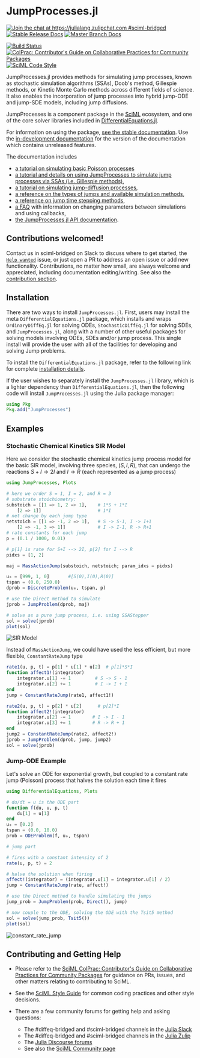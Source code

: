 # JumpProcesses.jl

[![Join the chat at https://julialang.zulipchat.com #sciml-bridged](https://img.shields.io/static/v1?label=Zulip&message=chat&color=9558b2&labelColor=389826)](https://julialang.zulipchat.com/#narrow/stream/279055-sciml-bridged)
[![Stable Release Docs](https://img.shields.io/badge/Stable%20Release%20Docs-SciML-blue)](https://docs.sciml.ai/JumpProcesses/stable/)
[![Master Branch Docs](https://img.shields.io/badge/Master%20Branch%20Docs-SciML-blue)](https://docs.sciml.ai/JumpProcesses/dev/)

<!-- [![Coverage Status](https://coveralls.io/repos/github/SciML/JumpProcesses.jl/badge.svg?branch=master)](https://coveralls.io/github/SciML/JumpProcesses.jl?branch=master)
[![codecov](https://codecov.io/gh/SciML/JumpProcesses.jl/branch/master/graph/badge.svg)](https://codecov.io/gh/SciML/JumpProcesses.jl) -->
[![Build Status](https://github.com/SciML/JumpProcesses.jl/workflows/CI/badge.svg)](https://github.com/SciML/JumpProcesses.jl/actions?query=workflow%3ACI)
[![ColPrac: Contributor's Guide on Collaborative Practices for Community Packages](https://img.shields.io/badge/ColPrac-Contributor%27s%20Guide-blueviolet)](https://github.com/SciML/ColPrac)
[![SciML Code Style](https://img.shields.io/static/v1?label=code%20style&message=SciML&color=9558b2&labelColor=389826)](https://github.com/SciML/SciMLStyle)

JumpProcesses.jl provides methods for simulating jump processes, known as
stochastic simulation algorithms (SSAs), Doob's method, Gillespie methods, or
Kinetic Monte Carlo methods across different fields of science. It also enables the
incorporation of jump processes into hybrid jump-ODE and jump-SDE models,
including jump diffusions.

JumpProcesses is a component package in the [SciML](https://sciml.ai/) ecosystem,
and one of the core solver libraries included in
[DifferentialEquations.jl](https://github.com/JuliaDiffEq/DifferentialEquations.jl).

For information on using the package,
[see the stable documentation](https://docs.sciml.ai/JumpProcesses/stable/). Use the
[in-development documentation](https://docs.sciml.ai/JumpProcesses/dev/) for the version of
the documentation which contains unreleased features.

The documentation includes

  - [a tutorial on simulating basic Poisson processes](https://docs.sciml.ai/JumpProcesses/stable/tutorials/simple_poisson_process/)
  - [a tutorial and details on using JumpProcesses to simulate jump processes via SSAs (i.e. Gillespie methods)](https://docs.sciml.ai/JumpProcesses/stable/tutorials/discrete_stochastic_example/),
  - [a tutorial on simulating jump-diffusion processes](https://docs.sciml.ai/JumpProcesses/stable/tutorials/jump_diffusion/),
  - [a reference on the types of jumps and available simulation methods](https://docs.sciml.ai/JumpProcesses/stable/jump_types/),
  - [a reference on jump time stepping methods](https://docs.sciml.ai/JumpProcesses/stable/jump_solve/),
  - [a FAQ](https://docs.sciml.ai/JumpProcesses/stable/faq) with information on changing parameters between simulations and using callbacks,
  - [the JumpProcesses.jl API documentation](https://docs.sciml.ai/JumpProcesses/stable/api/).

## Contributions welcomed!

Contact us in sciml-bridged on Slack to discuss where to get started, the [`Help wanted`](https://github.com/SciML/JumpProcesses.jl/issues/431) issue, or just open a PR to address an open issue or add new functionality. Contributions, no matter how small, are always welcome and appreciated,
including documentation editing/writing. See also the [contribution section](#contributing-and-getting-help).

## Installation

There are two ways to install `JumpProcesses.jl`. First, users may install the meta
`DifferentialEquations.jl` package, which installs and wraps `OrdinaryDiffEq.jl`
for solving ODEs, `StochasticDiffEq.jl` for solving SDEs, and `JumpProcesses.jl`,
along with a number of other useful packages for solving models involving ODEs,
SDEs and/or jump process. This single install will provide the user with all of
the facilities for developing and solving Jump problems.

To install the `DifferentialEquations.jl` package, refer to the following link
for complete [installation
details](https://docs.sciml.ai/DiffEqDocs/stable/).

If the user wishes to separately install the `JumpProcesses.jl` library, which is a
lighter dependency than `DifferentialEquations.jl`, then the following code will
install `JumpProcesses.jl` using the Julia package manager:

```julia
using Pkg
Pkg.add("JumpProcesses")
```

## Examples

### Stochastic Chemical Kinetics SIR Model

Here we consider the stochastic chemical kinetics jump process model for the
basic SIR model, involving three species, $(S,I,R)$, that can undergo the
reactions $S + I \to 2I$ and $I \to R$ (each represented as a jump process)

```julia
using JumpProcesses, Plots

# here we order S = 1, I = 2, and R = 3
# substrate stoichiometry:
substoich = [[1 => 1, 2 => 1],    # 1*S + 1*I
    [2 => 1]]                     # 1*I
# net change by each jump type
netstoich = [[1 => -1, 2 => 1],   # S -> S-1, I -> I+1
    [2 => -1, 3 => 1]]            # I -> I-1, R -> R+1
# rate constants for each jump
p = (0.1 / 1000, 0.01)

# p[1] is rate for S+I --> 2I, p[2] for I --> R
pidxs = [1, 2]

maj = MassActionJump(substoich, netstoich; param_idxs = pidxs)

u₀ = [999, 1, 0]       #[S(0),I(0),R(0)]
tspan = (0.0, 250.0)
dprob = DiscreteProblem(u₀, tspan, p)

# use the Direct method to simulate
jprob = JumpProblem(dprob, maj)

# solve as a pure jump process, i.e. using SSAStepper
sol = solve(jprob)
plot(sol)
```

![SIR Model](docs/src/assets/SIR.png)

Instead of `MassActionJump`, we could have used the less efficient, but more
flexible, `ConstantRateJump` type

```julia
rate1(u, p, t) = p[1] * u[1] * u[2]  # p[1]*S*I
function affect1!(integrator)
    integrator.u[1] -= 1         # S -> S - 1
    integrator.u[2] += 1         # I -> I + 1
end
jump = ConstantRateJump(rate1, affect1!)

rate2(u, p, t) = p[2] * u[2]      # p[2]*I
function affect2!(integrator)
    integrator.u[2] -= 1        # I -> I - 1
    integrator.u[3] += 1        # R -> R + 1
end
jump2 = ConstantRateJump(rate2, affect2!)
jprob = JumpProblem(dprob, jump, jump2)
sol = solve(jprob)
```

### Jump-ODE Example

Let's solve an ODE for exponential growth, but coupled to a constant rate jump
(Poisson) process that halves the solution each time it fires

```julia
using DifferentialEquations, Plots

# du/dt = u is the ODE part
function f(du, u, p, t)
    du[1] = u[1]
end
u₀ = [0.2]
tspan = (0.0, 10.0)
prob = ODEProblem(f, u₀, tspan)

# jump part

# fires with a constant intensity of 2
rate(u, p, t) = 2

# halve the solution when firing
affect!(integrator) = (integrator.u[1] = integrator.u[1] / 2)
jump = ConstantRateJump(rate, affect!)

# use the Direct method to handle simulating the jumps
jump_prob = JumpProblem(prob, Direct(), jump)

# now couple to the ODE, solving the ODE with the Tsit5 method
sol = solve(jump_prob, Tsit5())
plot(sol)
```

![constant_rate_jump](docs/src/assets/constant_rate_jump.png)

## Contributing and Getting Help

  - Please refer to the
    [SciML ColPrac: Contributor's Guide on Collaborative Practices for Community Packages](https://github.com/SciML/ColPrac/blob/master/README.md)
    for guidance on PRs, issues, and other matters relating to contributing to SciML.

  - See the [SciML Style Guide](https://github.com/SciML/SciMLStyle) for common coding practices and other style decisions.
  - There are a few community forums for getting help and asking questions:
    
      + The #diffeq-bridged and #sciml-bridged channels in the
        [Julia Slack](https://julialang.org/slack/)
      + The #diffeq-bridged and #sciml-bridged channels in the
        [Julia Zulip](https://julialang.zulipchat.com/#narrow/stream/279055-sciml-bridged)
      + The [Julia Discourse forums](https://discourse.julialang.org)
      + See also the [SciML Community page](https://sciml.ai/community/)
